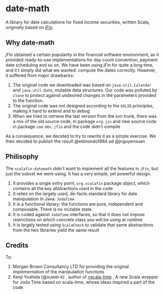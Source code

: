 date-math
========

A library for date calculations for fixed income securities, written Scala, originally based on [jFin](http://jfin.org/wp/).


Why date-math
-------
*jFin* obtained a certain popularity in the financial software environment, as it provided ready-to-use implementations for day count convention, payment date scheduling and so on. We have been using jFin for quite a long time, and it t simply did what we wanted: compute the dates correctly. However, it suffered from major drawbacks:


1. The original code we downloaded was based on `java.util.Calendar` and `java.util.Date`, mutable data structures. Our code was polluted by `clone` to protect against undesired changes in the parameters provided to the function.
2. The original code was not designed according to the `SOLID` principles, making it hard to extend and to debug
3. When we tried to retrieve the last version from the svn trunk, there was a mix of the old source code, in package `org.jin` and new source code in package `com.mbc.jfin` and the code didn't compile




 

As a consequence, we decided to try to rewrite it as a simple exercise. We then decided to publish the result
@edmondo1984 ad @jnguyenxuan

Philisophy
-----------
The `scalafin-datemath` didn't want to implement all the features in `jFin`, but just the subset we were using. It has a very simple, yet powerful design.

1.  It provides a single entry point, `org.scalafin` package object, which contains all the key abstractions used in the code
2.  It relies on the largely used, de-facto standard library for date manipulation in Java: `JodaTime` 
3.  It is a functional library: the functions are pure, independent and composable. There is no mutable state. 
4.  It is coded against `JodaTime` interfaces, so that it does not impose restrictions on which concrete class you will be using at runtime
5.  It is largely tested using `ScalaCheck` to validate that same abstractions from the two libraries yield the same result



Credits
----------

To:

1. Morgan Brown Consultancy LTD for providing the original implementation of the manipulation functions
2. Kenji Yoshida (@xuwei-k) , author of [nscala-time](https://github.com/nscala-time/nscala-time)  , A new Scala wrapper for Joda Time based on scala-time, whose ideas inspired a part of the code 
 
